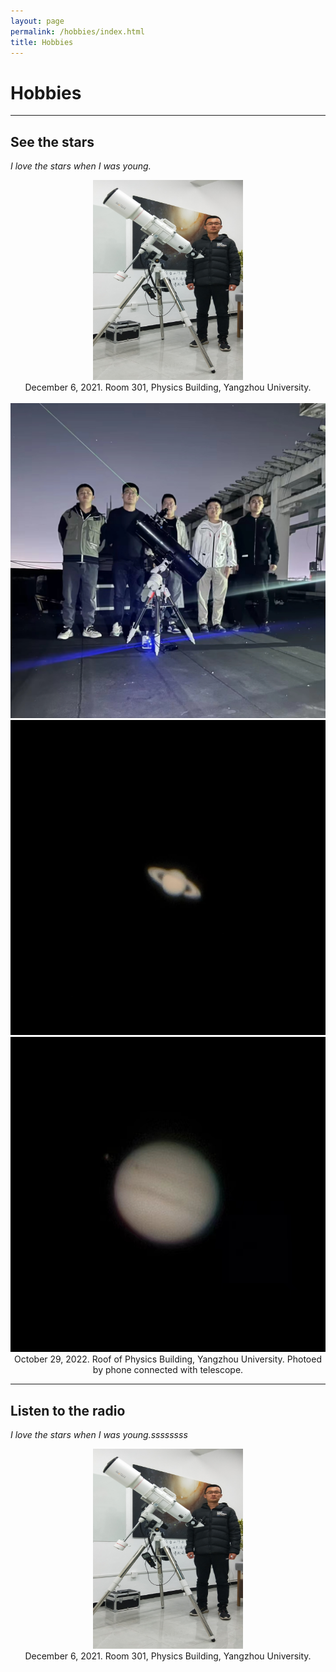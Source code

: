 ```yaml
---
layout: page
permalink: /hobbies/index.html
title: Hobbies
---
```


# Hobbies

---

## See the stars

*I love the stars when I was young.*

<center>
<img src="/images/hobbies/star/star--telescope--1.jpg" width="240" height="320">
</center>

<center>December 6, 2021. Room 301, Physics Building, Yangzhou University.</center>

<br>
<center>
<div class="third">
<img src="/images/hobbies/star/star--friends--1.jpg">
<img src="/images/hobbies/star/star--Saturn--1.jpg">
<img src="/images/hobbies/star/star--Jupiter--1.jpg">
</div>
</center>

<center>October 29, 2022. Roof of Physics Building, Yangzhou University. Photoed by phone connected with telescope.</center>

<hr>

## Listen to the radio

*I love the stars when I was young.ssssssss*

<center>
<img src="/images/hobbies/star/star--telescope--1.jpg" width="240" height="320">
</center>


<center>
December 6, 2021. Room 301, Physics Building, Yangzhou University.
</center>





